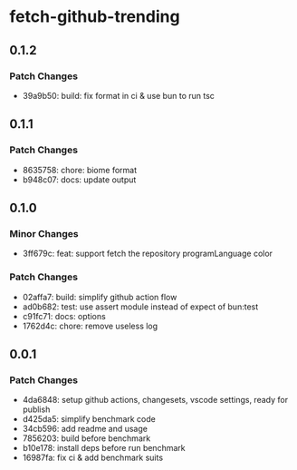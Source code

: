 # fetch-github-trending

## 0.1.2

### Patch Changes

- 39a9b50: build: fix format in ci & use bun to run tsc

## 0.1.1

### Patch Changes

- 8635758: chore: biome format
- b948c07: docs: update output

## 0.1.0

### Minor Changes

- 3ff679c: feat: support fetch the repository programLanguage color

### Patch Changes

- 02affa7: build: simplify github action flow
- ad0b682: test: use assert module instead of expect of bun:test
- c91fc71: docs: options
- 1762d4c: chore: remove useless log

## 0.0.1

### Patch Changes

- 4da6848: setup github actions, changesets, vscode settings, ready for publish
- d425da5: simplify benchmark code
- 34cb596: add readme and usage
- 7856203: build before benchmark
- b10e178: install deps before run benchmark
- 16987fa: fix ci & add benchmark suits
